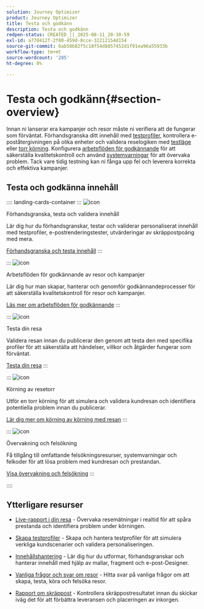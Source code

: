 ```yaml
---
solution: Journey Optimizer
product: Journey Optimizer
title: Testa och godkänn
description: Testa och godkänn
redpen-status: CREATED_||_2025-08-11_20-30-59
exl-id: a770412f-2f80-459d-8cce-32212154d154
source-git-commit: 6ab58b82f5c18f54d8857452d1f91ea96a55933b
workflow-type: tm+mt
source-wordcount: '285'
ht-degree: 0%

---
```


# Testa och godkänn{#section-overview}

Innan ni lanserar era kampanjer och resor måste ni verifiera att de fungerar som förväntat. Förhandsgranska ditt innehåll med [testprofiler](../using/content-management/test-profiles.md), kontrollera e-poståtergivningen på olika enheter och validera reselogiken med [testläge](../using/building-journeys/testing-the-journey.md) eller [torr körning](../using/building-journeys/journey-dry-run.md). Konfigurera [arbetsflöden för godkännande](../using/test-approve/gs-approval.md) för att säkerställa kvalitetskontroll och använd [systemvarningar](../using/reports/alerts.md) för att övervaka problem. Tack vare tidig testning kan ni fånga upp fel och leverera korrekta och effektiva kampanjer.

## Testa och godkänna innehåll

:::: landing-cards-container
:::
![icon](https://cdn.experienceleague.adobe.com/icons/list-check.svg?lang=sv-SE)

Förhandsgranska, testa och validera innehåll

Lär dig hur du förhandsgranskar, testar och validerar personaliserat innehåll med testprofiler, e-postrenderingstester, utvärderingar av skräppostpoäng med mera.

[Förhandsgranska och testa innehåll](preview-test-landing-page.md)
:::

:::
![icon](https://cdn.experienceleague.adobe.com/icons/shield-halved.svg?lang=sv-SE)

Arbetsflöden för godkännande av resor och kampanjer

Lär dig hur man skapar, hanterar och genomför godkännandeprocesser för att säkerställa kvalitetskontroll för resor och kampanjer.

[Läs mer om arbetsflöden för godkännande](approve-landing-page.md)
:::

:::
![icon](https://cdn.experienceleague.adobe.com/icons/bullseye.svg?lang=sv-SE)

Testa din resa

Validera resan innan du publicerar den genom att testa den med specifika profiler för att säkerställa att händelser, villkor och åtgärder fungerar som förväntat.

[Testa din resa](../using/building-journeys/testing-the-journey.md)
:::

:::
![icon](https://cdn.experienceleague.adobe.com/icons/code-branch.svg?lang=sv-SE)

Körning av resetorr

Utför en torr körning för att simulera och validera kundresan och identifiera potentiella problem innan du publicerar.

[Lär dig mer om körning av körning med resan](../using/building-journeys/journey-dry-run.md)
:::

:::
![icon](https://cdn.experienceleague.adobe.com/icons/chart-line.svg?lang=sv-SE)

Övervakning och felsökning

Få tillgång till omfattande felsökningsresurser, systemvarningar och felkoder för att lösa problem med kundresan och prestandan.

[Visa övervakning och felsökning](troubleshoot-journey-landing-page.md)
:::

::::

## Ytterligare resurser

* [Live-rapport i din resa](../using/building-journeys/report-journey.md) - Övervaka resemätningar i realtid för att spåra prestanda och identifiera problem under körningen.

* [Skapa testprofiler](../using/audience/creating-test-profiles.md) - Skapa och hantera testprofiler för att simulera verkliga kundscenarier och validera personaliseringen.

* [Innehållshantering](content-management-landing-page.md) - Lär dig hur du utformar, förhandsgranskar och hanterar innehåll med hjälp av mallar, fragment och e-post-Designer.

* [Vanliga frågor och svar om resor](../using/building-journeys/journey-faq.md) - Hitta svar på vanliga frågor om att skapa, testa, köra och felsöka resor.

* [Rapport om skräppost](../using/content-management/spam-report.md) - Kontrollera skräppostresultatet innan du skickar iväg det för att förbättra leveransen och placeringen av inkorgen.
